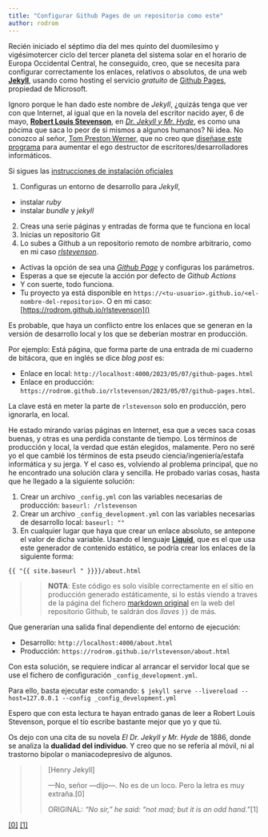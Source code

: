 ```yaml
---
title: "Configurar Github Pages de un repositorio como este"
author: rodrom
---
```


Recién iniciado el séptimo día del mes quinto del duomilesimo y vigésimotercer ciclo
del tercer planeta del sistema solar en el horario de Europa Occidental Central,
he conseguido, creo, que se necesita para configurar correctamente
los enlaces, relativos o absolutos, de una web [**Jekyll**](https://jekyllrb.com),
usando como hosting el servicio *gratuito* de [Github Pages](https://pages.github.com/), propiedad de Microsoft.

Ignoro porque le han dado este nombre de *Jekyll*, ¿quizás tenga que ver con que Internet,
al igual que en la novela del escritor nacido ayer, 6 de mayo, [**Robert Louis Stevenson**](https://es.wikipedia.org/wiki/Robert_Louis_Stevenson),
en [*Dr. Jekyll y Mr. Hyde*](https://www.gutenberg.org/ebooks/43), es como una pócima que saca lo peor de si mismos a algunos humanos?
Ni idea. No conozco al señor, [Tom Preston Werner](https://tom.preston-werner.com/), que no creo que [diseñase este programa](https://tom.preston-werner.com/2008/11/17/blogging-like-a-hacker.html) para aumentar el ego destructor de escritores/desarrolladores informáticos.

Si sigues las [instrucciones de instalación oficiales](https://jekyllrb.com/docs/installation/) 
1. Configuras un entorno de desarrollo para *Jekyll*,
  + instalar *ruby*
  + instalar *bundle* y *jekyll*
2. Creas una serie páginas y entradas de forma que te funciona en local
3. Inicias un repositorio Git
4. Lo subes a Github a un repositorio remoto de nombre arbitrario, como en mi caso [*rlstevenson*](https://github.com/rodrom/rlstevenson).
  + Activas la opción de sea una [*Github Page*](https://docs.github.com/en/pages) y configuras los parámetros.
  + Esperas a que se ejecute la acción por defecto de *Github Actions*
  + Y con suerte, todo funciona.
  + Tu proyecto ya está disponible en `https://<tu-usuario>.github.io/<el-nombre-del-repositorio>`. O en mi caso: [https://rodrom.github.io/rlstevenson]()
  
Es probable, que haya un conflicto entre los enlaces que se generan en la versión de desarrollo local y los que se deberían mostrar en producción.

Por ejemplo:
Está página, que forma parte de una entrada de mi cuaderno de bitácora, que en inglés se dice *blog post* es:
- Enlace en local: `http://localhost:4000/2023/05/07/github-pages.html`
- Enlace en producción: `https://rodrom.github.io/rlstevenson/2023/05/07/github-pages.html`.

La clave está en meter la parte de `rlstevenson` solo en producción, pero ignorarla, en local.

He estado mirando varias páginas en Internet, esa que a veces saca cosas buenas, y otras es una perdida constante de tiempo.
Los términos de producción y local, la verdad que están elegidos, malamente. Pero no seré yo el que cambié los términos de esta
pseudo ciencia/ingeniería/estafa informática y su jerga. Y el caso es, volviendo al problema principal, que no he encontrado una solución clara y sencilla.
He probado varias cosas, hasta que he llegado a la siguiente solución:

1. Crear un archivo `_config.yml` con las variables necesarias de producción: `baseurl: /rlstevenson`
2. Crear un archivo `_config_development.yml` con las variables necesarias de desarrollo local: `baseurl: ""`
3. En cualquier lugar que haya que crear un enlace absoluto, se antepone el valor de dicha variable.
    Usando el lenguaje [**Liquid**](https://shopify.github.io/liquid/), que es el que usa este generador de contenido estático, se podría crear los enlaces de la siguiente forma:

```txt
{{ "{{ site.baseurl " }}}}/about.html
```
>> **NOTA**: Este código es solo visible correctamente en el sitio en producción generado estáticamente, si lo estás viendo a traves de la página del fichero [markdown original](https://github.com/rodrom/rlstevenson/blob/master/_posts/2023-05-07-github-pages.md) en la web del repositorio Github, te saldrán dos *llaves* `}}` de más.

Que generarían una salida final dependiente del entorno de ejecución:

- Desarrollo: `http://localhost:4000/about.html`
- Producción: `https://rodrom.github.io/rlstevenson/about.html`

Con esta solución, se requiere indicar al arrancar el servidor local que se use el fichero de configuración `_config_development.yml`.

Para ello, basta ejecutar este comando: 
`$ jekyll serve --livereload --host=127.0.0.1 --config _config_development.yml`

Espero que con esta lectura te hayan entrado ganas de leer a Robert Louis Stevenson,
porque el tío escribe bastante mejor que yo y que tú.

Os dejo con una cita de su novela *El Dr. Jekyll y Mr. Hyde* de 1886, donde se analiza la **dualidad del individuo**.
Y creo que no se refería al móvil, ni al trastorno bipolar o maniacodepresivo de algunos.

>> [Henry Jekyll]
>> 
>> —No, señor —dijo—. No es de un loco. Pero la letra es muy extraña.[0]
>>
>> ORIGINAL: *“No sir,” he said: “not mad; but it is an odd hand.”*[1]

[\[0\]](https://es.wikisource.org/wiki/El_caso_extra%C3%B1o_del_doctor_Jekyll/V)
[\[1\]](https://www.gutenberg.org/cache/epub/43/pg43-images.html#chap04)
